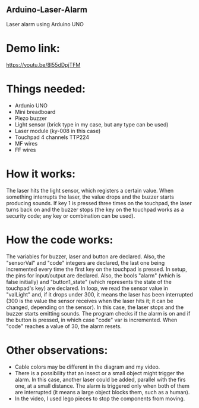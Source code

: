 ## Arduino-Laser-Alarm
Laser alarm using Arduino UNO
# Demo link:
https://youtu.be/8l55dDpjTFM

# Things needed:
- Ardunio UNO
- Mini breadboard
- Piezo buzzer
- Light sensor (brick type in my case, but any type can be used)
- Laser module (ky-008 in this case)
- Touchpad 4 channels TTP224
- MF wires
- FF wires

# How it works:
The laser hits the light sensor, which registers a certain value. When something interrupts the laser, the value drops and the buzzer starts producing sounds. If key 1 is pressed three times on the touchpad, the laser turns back on and the buzzer stops (the key on the touchpad works as a security code; any key or combination can be used).
# How the code works:
The variables for buzzer, laser and button are declared. Also, the "sensorVal" and "code" integers are declared, the last one being incremented every time the first key on the touchpad is pressed.
In setup, the pins for input/output are declared.
Also, the bools "alarm" (which is false initially) and "button1_state" (which represents the state of the touchpad's key) are declared.
In loop, we read the sensor value in "valLight" and, if it drops under 300, it means the laser has been interrupted (300 is the value the sensor receives when the laser hits it; it can be changed, depending on the sensor). In this case, the laser stops and the buzzer starts emitting sounds. The program checks if the alarm is on and if the button is pressed, in which case "code" var is incremented. When "code" reaches a value of 30, the alarm resets.
# Other observations:
- Cable colors may be different in the diagram and my video.
- There is a possibility that an insect or a small object might trigger the alarm. In this case, another laser could be added, parallel with the firs one, at a small distance. The alarm is triggered only when both of them are interrupted (it means a large object blocks them, such as a human).
- In the video, I used lego pieces to stop the components from moving.
